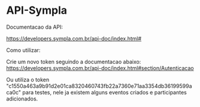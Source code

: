 # API-Sympla

Documentacao da API:

https://developers.sympla.com.br/api-doc/index.html#

Como utilizar:

Crie um novo token seguindo a documentacao abaixo:
https://developers.sympla.com.br/api-doc/index.html#section/Autenticacao

Ou utiliza o token "c1550a463a9b91d2e01ca8320460743fb22a7360e71aa3354db36199599aca0c" para testes, nele ja existem alguns eventos criados e participantes adicionados.

